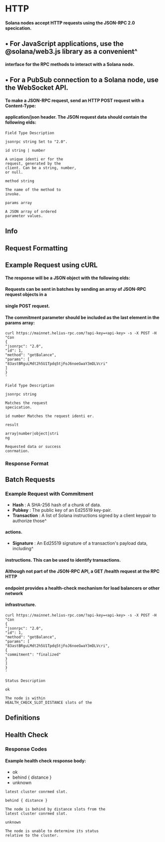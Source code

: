 # HTTP

#### Solana nodes accept HTTP requests using the JSON-RPC 2.0 specication.

## • For JavaScript applications, use the @solana/web3.js library as a convenient^

#### interface for the RPC methods to interact with a Solana node.

## • For a PubSub connection to a Solana node, use the WebSocket API.

#### To make a JSON-RPC request, send an HTTP POST request with a Content-Type:

#### application/json header. The JSON request data should contain the following elds:

```
Field Type Description
```
```
jsonrpc string Set to "2.0".
```
```
id string | number
```
```
A unique identi er for the
request, generated by the
client. Can be a string, number,
or null.
```
```
method string
```
```
The name of the method to
invoke.
```
```
params array
```
```
A JSON array of ordered
parameter values.
```
## Info

## Request Formatting

## Example Request using cURL


#### The response will be a JSON object with the following elds:

#### Requests can be sent in batches by sending an array of JSON-RPC request objects in a

#### single POST request.

#### The commitment parameter should be included as the last element in the params array:

```
curl https://mainnet.helius-rpc.com/?api-key=<api-key> -s -X POST -H "Con
{
"jsonrpc": "2.0",
"id": 1,
"method": "getBalance",
"params": [
"83astBRguLMdt2h5U1Tpdq5tjFoJ6noeGwaY3mDLVcri"
]
}
'
```
```
Field Type Description
```
```
jsonrpc string
```
```
Matches the request
specication.
```
```
id number Matches the request identi er.
```
```
result
```
```
array|number|object|stri
ng
```
```
Requested data or success
conrmation.
```
### Response Format

## Batch Requests

### Example Request with Commitment


- **Hash** : A SHA-256 hash of a chunk of data.
- **Pubkey** : The public key of an Ed25519 key-pair.
- **Transaction** : A list of Solana instructions signed by a client keypair to authorize those^

#### actions.

- **Signature** : An Ed25519 signature of a transaction's payload data, including^

#### instructions. This can be used to identify transactions.

#### Although not part of the JSON-RPC API, a GET /health request at the RPC HTTP

#### endpoint provides a health-check mechanism for load balancers or other network

#### infrastructure.

```
curl https://mainnet.helius-rpc.com/?api-key=<api-key> -s -X POST -H "Con
{
"jsonrpc": "2.0",
"id": 1,
"method": "getBalance",
"params": [
"83astBRguLMdt2h5U1Tpdq5tjFoJ6noeGwaY3mDLVcri",
{
"commitment": "finalized"
}
]
}
'
```
```
Status Description
```
```
ok
```
```
The node is within
HEALTH_CHECK_SLOT_DISTANCE slots of the
```
## Definitions

## Health Check

### Response Codes


#### Example health check response body:

- ok
- behind { distance }
- unknown

```
latest cluster conrmed slot.
```
```
behind { distance }
```
```
The node is behind by distance slots from the
latest cluster conrmed slot.
```
```
unknown
```
```
The node is unable to determine its status
relative to the cluster.
```